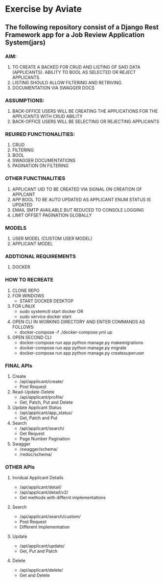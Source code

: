 # Exercise by Aviate

## The following repository consist of a Django Rest Framework app for a Job Review Application System(jars)

### AIM: 
1. TO CREATE A BACKED FOR CRUD AND LISTING OF SAID DATA (APPLICANTS). ABILITY TO BOOL AS SELECTED OR REJECT APPLICANTS.
2. LISTING SHOULD ALLOW FILTERING AND RETRIVING.
3. DOCUMENTATION VIA SWAGGER DOCS


### ASSUMPTIONS:
1. BACK-OFFICE USERS WILL BE CREATING THE APPLICATIONS FOR THE APPLICANTS WITH CRUD ABILITY
2. BACK-OFFICE USERS WILL BE SELECTING OR REJECTING APPLICANTS


### REUIRED FUNCTIONALITIES:
1. CRUD
2. FILTERING 
3. BOOL
4. SWAGGER DOCUMENTATIONS
5. PAGINATION ON FILTERING


### OTHER FUNCTINALITIES
1. APPLICANT UID TO BE CREATED VIA SIGNAL ON CREATION OF APPLCANT
2. APP BOOL TO BE AUTO UPDATED AS APPLICANT ENUM STATUS IS UPDATED
3. EMAIL SMTP AVAILABLE BUT REDUCED TO CONSOLE LOGGING
4. LIMIT OFFSET PAGINATION GLOBALLY

### MODELS
1. USER MODEL (CUSTOM USER MODEL)
2. APPLICANT MODEL

### ADDTIONAL REQUIREMENTS
1. DOCKER

### HOW TO RECREATE
1. CLONE REPO 
2. FOR WINDOWS
    - START DOCKER DESKTOP
3. FOR LINUX 
    - sudo systemctl start docker
    OR
    - sudo service docker start
4. OPEN CLI IN WORKING DIRECTORY AND ENTER COMMANDS AS FOLLOWS:
    - docker-compose -f ./docker-compose.yml up
5. OPEN SECOND CLI 
    - docker-compose run app python manage.py makemigrations
    - docker-compose run app python manage.py migrate
    - docker-compose run app python manage.py createsuperuser

### FINAL APIs
1. Create
    - /api/applicant/create/
    - Post Request
2. Read-Update-Delete
    - /api/applicant/profile/
    - Get, Patch, Put and Delete
3. Update Applicant Status
    - /api/applicant/app_status/
    - Get, Patch and Put
4. Search
    - /api/applicant/search/
    - Get Request
    - Page Number Pagination
5. Swagger
    - /swagger/schema/
    - /redoc/schema/

### OTHER APIs
1. Invidual Applicant Details
    - /api/applicant/detail/
    - /api/applicant/detail/v2/
    - Get methods with differnt implementations

2. Search
    - /api/applicant/search/custom/
    - Post Request
    - Different Implementation

3. Update
    - /api/applicant/update/
    - Get, Put and Patch

4. Delete
    - /api/applicant/delete/
    - Get and Delete 


    



